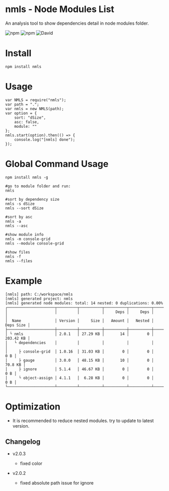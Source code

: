 # nmls - Node Modules List
An analysis tool to show dependencies detail in node modules folder.

![npm](https://img.shields.io/npm/v/nmls.svg)
![npm](https://img.shields.io/npm/dt/nmls.svg)
![David](https://img.shields.io/david/cenfun/nmls.svg)

# Install
```
npm install nmls
```

# Usage
```
var NMLS = require("nmls");
var path = ".";
var nmls = new NMLS(path);
var option = {
    sort: "dSize",
    asc: false,
    module: ""
};
nmls.start(option).then(() => {
    console.log("[nmls] done");
});
```
# Global Command Usage
```
npm install nmls -g

#go to module folder and run:
nmls

#sort by dependency size
nmls -s dSize
nmls --sort dSize

#sort by asc
nmls -a
nmls --asc

#show module info
nmls -m console-grid
nmls --module console-grid

#show files
nmls -f
nmls --files
```
# Example
```
[nmls] path: C:/workspace/nmls
[nmls] generated project: nmls
[nmls] generated node modules: total: 14 nested: 0 duplications: 0.00%
┌─────────────────────┬─────────┬──────────┬──────────┬──────────┬───────────┐
│                     │         │          │     Deps │     Deps │           │
│  Name               │ Version │     Size │   Amount │   Nested │ Deps Size │
├─────────────────────┼─────────┼──────────┼──────────┼──────────┼───────────┤
│ └ nmls              │ 2.0.1   │ 27.29 KB │       14 │        0 │ 203.42 KB │
│   └ dependencies    │         │          │          │          │           │
│     ├ console-grid  │ 1.0.16  │ 31.03 KB │        0 │        0 │       0 B │
│     ├ gauge         │ 3.0.0   │ 48.15 KB │       10 │        0 │   70.8 KB │
│     ├ ignore        │ 5.1.4   │ 46.67 KB │        0 │        0 │       0 B │
│     └ object-assign │ 4.1.1   │  6.28 KB │        0 │        0 │       0 B │
└─────────────────────┴─────────┴──────────┴──────────┴──────────┴───────────┘
```

# Optimization
* It is recommended to reduce nested modules. try to update to latest version.

## Changelog

* v2.0.3
    * fixed color

* v2.0.2
    * fixed absolute path issue for ignore

